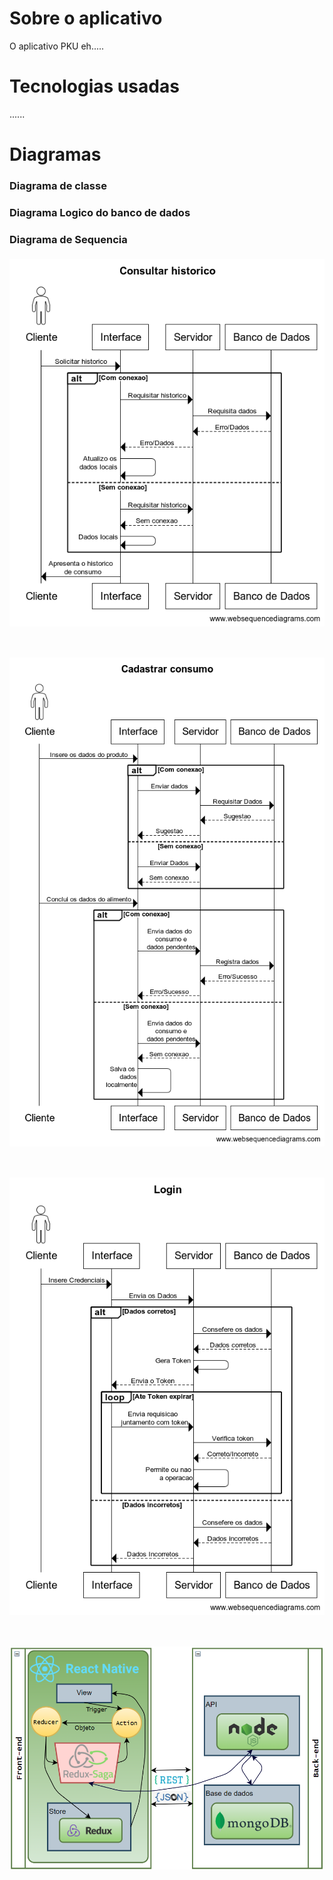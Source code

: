 # Sobre o aplicativo
O aplicativo PKU eh.....

# Tecnologias usadas
......

# Diagramas
### Diagrama de classe
### Diagrama Logico do banco de dados
### Diagrama de Sequencia
<div>
  <img src="imagensPKU/consultarHistorico.png" style="margin-top:5px" align="center"/>
  <img src="imagensPKU/cadastrarConsumo.png" style="margin-top:50px" align="center"/>
  <img src="imagensPKU/Login.png" style="margin-top:50px" align="center"/>
  <img src="imagensPKU/Arquitetura.png" style="margin-top:50px" align="center"/>
</div>
